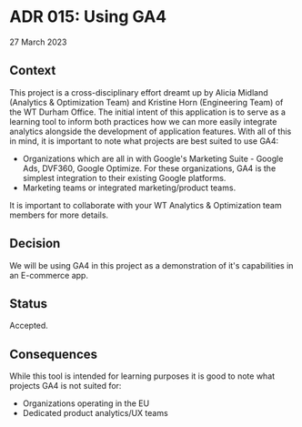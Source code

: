# ADR 015: Using GA4

27 March 2023

## Context

This project is a cross-disciplinary effort dreamt up by Alicia Midland (Analytics & Optimization Team) and Kristine Horn (Engineering Team) of the WT Durham Office. The initial intent of this application is to serve as a learning tool to inform both practices how we can more easily integrate analytics alongside the development of application features. With all of this in mind, it is important to note what projects are best suited to use GA4:

- Organizations which are all in with Google's Marketing Suite - Google Ads, DVF360, Google Optimize. For these organizations, GA4 is the simplest integration to their existing Google platforms.
- Marketing teams or integrated marketing/product teams.

It is important to collaborate with your WT Analytics & Optimization team members for more details.

## Decision

We will be using GA4 in this project as a demonstration of it's capabilities in an E-commerce app.

## Status

Accepted.

## Consequences

While this tool is intended for learning purposes it is good to note what projects GA4 is not suited for:

- Organizations operating in the EU
- Dedicated product analytics/UX teams
